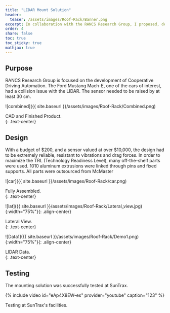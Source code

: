 ```yaml
---
title: "LIDAR Mount Solution"
header:
  teaser: /assets/images/Roof-Rack/Banner.png
excerpt: In collaboration with the RANCS Research Group, I proposed, designed and assembled a mounting solution for the LIDAR. 
order: 4
share: false
toc: true
toc_sticky: true
mathjax: true
---
```


## Purpose
RANCS Research Group is focused on the development of Cooperative Driving Automation. The Ford Mustang Mach-E, one of the cars of interest, had a collision issue with the LIDAR. The sensor needed to be raised by at least 30 cm.

![combined]({{ site.baseurl }}/assets/images/Roof-Rack/Combined.png)
<figcaption>CAD and Finished Product.</figcaption>{: .text-center}


## Design

With a budget of $200, and a sensor valued at over $10,000, the design had to be extremely reliable, resistant to vibrations and drag forces. In order to maximize the TRL (Technology Readiness Level), many off-the-shelf parts were used. 1010 aluminum extrusions were linked through pins and fixed supports. All parts were outsourced from McMaster

![car]({{ site.baseurl }}/assets/images/Roof-Rack/car.png)
<figcaption>Fully Assembled.</figcaption>{: .text-center}

![lat]({{ site.baseurl }}/assets/images/Roof-Rack/Lateral_view.jpg){:width="75%"}{: .align-center}
<figcaption>Lateral View.</figcaption>{: .text-center}

![Data1]({{ site.baseurl }}/assets/images/Roof-Rack/Demo1.png){:width="75%"}{: .align-center}
<figcaption>LIDAR Data.</figcaption>{: .text-center}

## Testing
The mounting solution was successfully tested at SunTrax. 

{% include video id="eAp4X8EW-es" provider="youtube" caption="123" %}
<figcaption>Testing at SunTrax's facilities.</figcaption>

